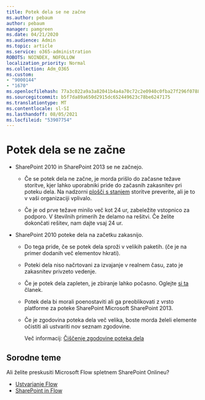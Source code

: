 ```yaml
---
title: Potek dela se ne začne
ms.author: pebaum
author: pebaum
manager: pamgreen
ms.date: 04/21/2020
ms.audience: Admin
ms.topic: article
ms.service: o365-administration
ROBOTS: NOINDEX, NOFOLLOW
localization_priority: Normal
ms.collection: Adm_O365
ms.custom:
- "9000144"
- "1670"
ms.openlocfilehash: 77a3c022a9a3a82041b4a4a70c72c2e0940c0fba27f296f07881e3abebf1e464
ms.sourcegitcommit: b5f7da89a650d2915dc652449623c78be6247175
ms.translationtype: MT
ms.contentlocale: sl-SI
ms.lasthandoff: 08/05/2021
ms.locfileid: "53907754"
---
```

# <a name="workflow-is-not-starting"></a>Potek dela se ne začne

- SharePoint 2010 in SharePoint 2013 se ne začnejo.

    - Če se potek dela ne začne, je morda prišlo do začasne težave storitve, kjer lahko uporabniki pride do začasnih zakasnitev pri poteku dela. Na nadzorni [plošči s stanjem](https://admin.microsoft.com/AdminPortal/Home/servicehealth) storitve preverite, ali je to v vaši organizaciji vplivalo.

    - Če je od prve težave minilo več kot 24 ur, zabeležite vstopnico za podporo. V številnih primerih že delamo na rešitvi. Če želite dokončati rešitev, nam dajte vsaj 24 ur.

- SharePoint 2010 poteke dela na začetku zakasnijo.

    - Do tega pride, če se potek dela sproži v velikih paketih. (če je na primer dodanih več elementov hkrati).

    - Poteki dela niso načrtovani za izvajanje v realnem času, zato je zakasnitev privzeto vedenje.

   -  Če je potek dela zapleten, je zbiranje lahko počasno. Oglejte [si ta](https://support.microsoft.com//kb/3043697) članek.

    - Potek dela bi morali poenostaviti ali ga preoblikovati z vrsto platforme za poteke SharePoint Microsoft SharePoint 2013.

    - Če je zgodovina poteka dela več velika, boste morda želeli elemente očistiti ali ustvariti nov seznam zgodovine.

        Več informacij: [Čiščenje zgodovine poteka dela](https://blogs.technet.microsoft.com/marj/2015/08/07/sharepoint-2010-workflows-best-practice-purge-workflow-history-list-items/)


## <a name="related-topics"></a>Sorodne teme
Ali želite preskusiti Microsoft Flow spletnem SharePoint Onlineu?
- [Ustvarjanje Flow](https://support.office.com/article/Create-a-flow-for-a-list-or-library-in-SharePoint-Online-or-OneDrive-for-Business-a9c3e03b-0654-46af-a254-20252e580d01) 
- [SharePoint in Flow](https://flow.microsoft.com/blog/sharepoint-and-flow/) 
